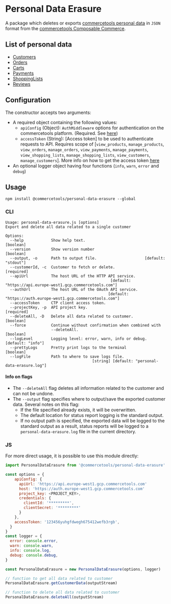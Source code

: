 # Personal Data Erasure

A package which deletes or exports [commercetools personal data](#list-of-personal-data) in `JSON` format from the [commercetools Composable Commerce](https://docs.commercetools.com/docs/composable-commerce).

## List of personal data

- [Customers](https://docs.commercetools.com/api/projects/customers)
- [Orders](https://docs.commercetools.com/api/projects/orders)
- [Carts](https://docs.commercetools.com/api/projects/carts)
- [Payments](https://docs.commercetools.com/api/projects/payments)
- [ShoppingLists](https://docs.commercetools.com/api/projects/shoppingLists)
- [Reviews](https://docs.commercetools.com/api/projects/reviews)

## Configuration

The constructor accepts two arguments:

- A required object containing the following values:
  - `apiConfig` (Object): `AuthMiddleware` options for authentication on the commercetools platform. (Required. See [here](https://commercetools.github.io/nodejs/sdk/api/sdkMiddlewareAuth.html#named-arguments-options))
  - `accessToken` (String): [Access token] to be used to authenticate requests to API. Requires scope of [`view_products`, `manage_products`, `view_orders`, `manage_orders`, `view_payments`, `manage_payments`, `view_shopping_lists`, `manage_shopping_lists`, `view_customers`, `manage_customers`]. More info on how to get the access token [here](https://docs.commercetools.com/api/authorization)
- An optional logger object having four functions (`info`, `warn`, `error` and `debug`)

## Usage

`npm install @commercetools/personal-data-erasure --global`

### CLI

```
Usage: personal-data-erasure.js [options]
Export and delete all data related to a single customer

Options:
  --help            Show help text.                                    [boolean]
  --version         Show version number                                [boolean]
  --output, -o      Path to output file.                     [default: "stdout"]
  --customerId, -c  Customer to fetch or delete.                      [required]
  --apiUrl          The host URL of the HTTP API service.
                                              [default: "https://api.europe-west1.gcp.commercetools.com"]
  --authUrl         The host URL of the OAuth API service.
                                             [default: "https://auth.europe-west1.gcp.commercetools.com"]
  --accessToken     CTP client access token.
  --projectKey, -p  API project key.                                  [required]
  --deleteAll, -D   Delete all data related to customer.               [boolean]
  --force           Continue without confirmation when combined with
                    --deleteAll.                                       [boolean]
  --logLevel        Logging level: error, warn, info or debug. [default: "info"]
  --prettyLogs      Pretty print logs to the terminal                  [boolean]
  --logFile         Path to where to save logs file.
                                      [string] [default: "personal-data-erasure.log"]
```

#### Info on flags

- The `--deleteAll` flag deletes all information related to the customer and can not be undone.
- The `--output` flag specifies where to output/save the exported customer data. Several notes on this flag:
  - If the file specified already exists, it will be overwritten.
  - The default location for status report logging is the standard output.
  - If no output path is specified, the exported data will be logged to the standard output as a result, status reports will be logged to a `personal-data-erasure.log` file in the current directory.

### JS

For more direct usage, it is possible to use this module directly:

```js
import PersonalDataErasure from '@commercetools/personal-data-erasure'

const options = {
    apiConfig: {
      apiUrl: 'https://api.europe-west1.gcp.commercetools.com'
      host: 'https://auth.europe-west1.gcp.commercetools.com'
      project_key: <PROJECT_KEY>,
      credentials: {
        clientId: '*********',
        clientSecret: '*********'
      }
    },
    accessToken: '123456yuhgfdwegh675412wefb3rgb',
  }
}
const logger = {
  error: console.error,
  warn: console.warn,
  info: console.log,
  debug: console.debug,
}

const PersonalDataErasure = new PersonalDataErasure(options, logger)

// function to get all data related to customer
PersonalDataErasure.getCustomerData(outputStream)

// function to delete all data related to customer
PersonalDataErasure.deleteAll(outputStream)
```
